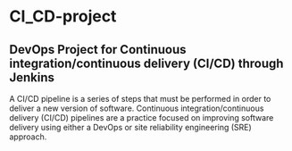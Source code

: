 # CI_CD-project

## DevOps Project for Continuous integration/continuous delivery (CI/CD) through Jenkins

A CI/CD pipeline is a series of steps that must be performed in order to deliver a new version of software. Continuous integration/continuous delivery (CI/CD) pipelines are a practice focused on improving software delivery using either a DevOps or site reliability engineering (SRE) approach.


